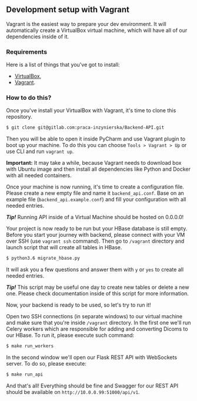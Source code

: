 Development setup with Vagrant
------------------------------

Vagrant is the easiest way to prepare your dev environment. It will automatically create a VirtualBox virtual machine,
 which will have all of our dependencies inside of it.

### Requirements 

Here is a list of things that you've got to install:
- [VirtualBox](https://www.virtualbox.org),
- [Vagrant](https://www.vagrantup.com).

### How to do this?

Once you've install your VirtualBox with Vagrant, it's time to clone this repository.

```bash
$ git clone git@gitlab.com:praca-inzynierska/Backend-API.git
```

Then you will be able to open it inside PyCharm and use Vagrant plugin to boot up your machine. To do this
you can choose `Tools > Vagrant > Up` or use CLI and run `vagrant up`.   

**Important:** It may take a while, because Vagrant needs to download box with Ubuntu image and then install
all dependencies like Python and Docker with all needed containers.

Once your machine is now running, it's time to create a configuration file. Please create a new empty file and name it
`backend_api.conf`. Base on an example file (`backend_api.example.conf`) and fill your configuration with all needed
entries.

**_Tip!_** Running API inside of a Virtual Machine should be hosted on 0.0.0.0!

Your project is now ready to be run but your HBase database is still empty. Before you start your journey with backend,
please connect with your VM over SSH (use `vagrant ssh` command). Then go to `/vagrant` directory and launch script
that will create all tables in HBase.

```bash
$ python3.6 migrate_hbase.py
```

It will ask you a few questions and answer them with `y` or `yes` to create all needed entries.

**_Tip!_** This script may be useful one day to create new tables or delete a new one. Please check documentation
inside of this script for more information.

Now, your backend is ready to be used, so let's try to run it!

Open two SSH connections (in separate windows) to our virtual machine and make sure that you're inside `/vagrant`
directory. In the first one we'll run Celery workers which are responsible for adding and converting Dicoms to our
HBase. To run it, please execute such command:

```bash
$ make run_workers
```

In the second window we'll open our Flask REST API with WebSockets server. To do so, please execute:

```bash
$ make run_api
```

And that's all! Everything should be fine and Swagger for our REST API should be available on
`http://10.0.0.99:51000/api/v1`. 
